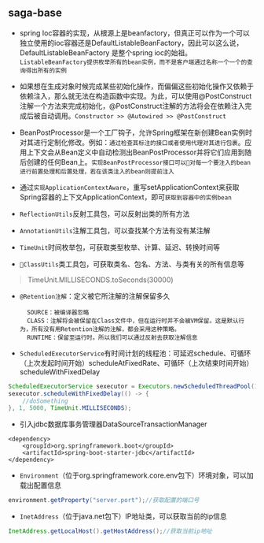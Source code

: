 ## saga-base

* spring Ioc容器的实现，从根源上是beanfactory，但真正可以作为一个可以独立使用的ioc容器还是DefaultListableBeanFactory，因此可以这么说，DefaultListableBeanFactory 是整个spring ioc的始祖。`ListableBeanFactory提供枚举所有的bean实例，而不是客户端通过名称一个一个的查询得出所有的实例`

* 如果想在生成对象时候完成某些初始化操作，而偏偏这些初始化操作又依赖于依赖注入，那么就无法在构造函数中实现。为此，可以使用@PostConstruct注解一个方法来完成初始化，@PostConstruct注解的方法将会在依赖注入完成后被自动调用。`Constructor >> @Autowired >> @PostConstruct`

* BeanPostProcessor是一个工厂钩子，允许Spring框架在新创建Bean实例时对其进行定制化修改。例如：`通过检查其标注的接口或者使用代理对其进行包裹`。应用上下文会从Bean定义中自动检测出BeanPostProcessor并将它们应用到随后创建的任何Bean上。`实现BeanPostProcessor接口可以对每一个要注入的bean进行前置处理和后置处理，若在该类注入的bean则提前注入`

* 通过`实现ApplicationContextAware`，重写setApplicationContext来获取Spring容器的上下文ApplicationContext，即可`获取到容器中的实例bean`

* `ReflectionUtils`反射工具包，可以反射出类的所有方法

* `AnnotationUtils`注解工具包，可以查找某个方法有没有某注解

* `TimeUnit`时间枚举包，可获取类型枚举、计算、延迟、转换时间等

* `ClassUtils`类工具包，可获取类名、包名、方法、与类有关的所有信息等

> TimeUnit.MILLISECONDS.toSeconds(30000)

* `@Retention注解`：定义被它所注解的注解保留多久

        SOURCE：被编译器忽略
        CLASS：注解将会被保留在Class文件中，但在运行时并不会被VM保留。这是默认行为，所有没有用Retention注解的注解，都会采用这种策略。
        RUNTIME：保留至运行时。所以我们可以通过反射去获取注解信息

* `ScheduledExecutorService`有时间计划的线程池：可延迟schedule、可循环（上次发起时间开始）scheduleAtFixedRate、可循环（上次结束时间开始）scheduleWithFixedDelay

```java
ScheduledExecutorService sexecutor = Executors.newScheduledThreadPool(1);
sexecutor.scheduleWithFixedDelay(() -> {
    //doSomething
}, 1, 5000, TimeUnit.MILLISECONDS);
```

* 引入jdbc数据库事务管理器DataSourceTransactionManager

```pom
<dependency>
    <groupId>org.springframework.boot</groupId>
    <artifactId>spring-boot-starter-jdbc</artifactId>
</dependency>
```

* `Environment`（位于org.springframework.core.env包下）环境对象，可以加载出配置信息

```java
environment.getProperty("server.port");//获取配置的端口号
```

* `InetAddress`（位于java.net包下）IP地址类，可以获取当前的ip信息

```java
InetAddress.getLocalHost().getHostAddress();//获取当前ip地址
```
